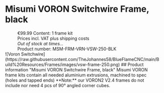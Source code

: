 
# Misumi VORON Switchwire Frame, black
<d1>
    <dd>€99.99 Content: 1 frame kit</dd>
    <dd>Prices incl. VAT plus shipping costs</dd>
    <dd><em>Out of stock at times...</em></dd>
    <dd>Product number: MSM-FRM-VRN-VSW-250-BLK</dd>
</d1>
![Voron Switchwire](https://raw.githubusercontent.com/TheJohannes58/BlueFlameCNC/main/Build%20Resources/Frames/images/vsw-frame-250.png) 
 ## Product information "Misumi VORON Switchwire Frame, black" 
 Misumi VORON frame kits contain all needed aluminium extrusions, machined to spec (holes and tapped ends)
 **Note:** our VORON2 V2.4 frames do not include nor need 4 pcs of 90° angled corner cubes. 
